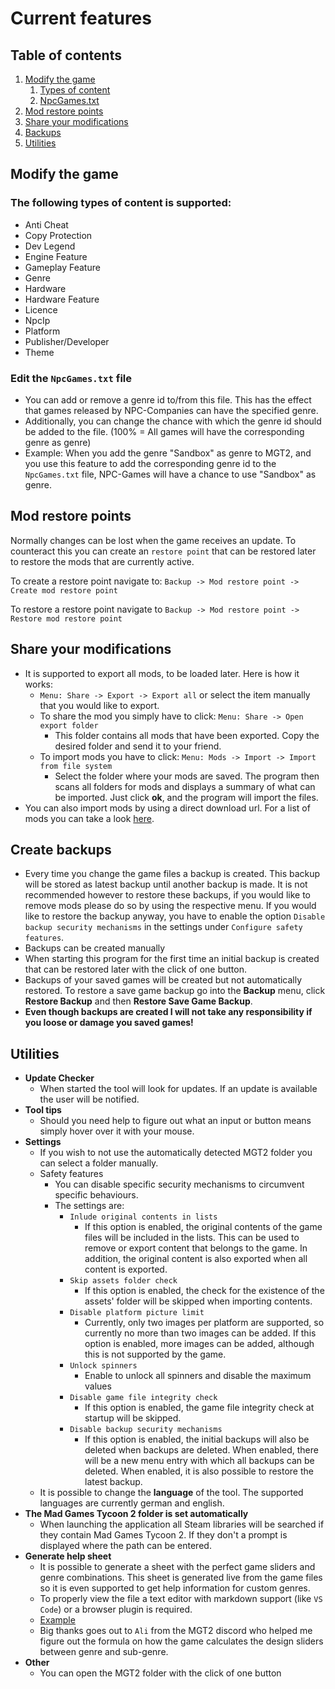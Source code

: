 # Current features

## Table of contents
1. [Modify the game](#modify-the-game)
   1. [Types of content](#the-following-types-of-content-is-supported)
   2. [NpcGames.txt](#edit-the-npcgamestxt-file)
2. [Mod restore points](#mod-restore-points)
3. [Share your modifications](#share-your-modifications)
4. [Backups](#create-backups)
5. [Utilities](#utilities)

## Modify the game
### The following types of content is supported:
- Anti Cheat
- Copy Protection
- Dev Legend
- Engine Feature
- Gameplay Feature
- Genre
- Hardware
- Hardware Feature
- Licence
- NpcIp
- Platform
- Publisher/Developer
- Theme

### Edit the `NpcGames.txt` file
- You can add or remove a genre id to/from this file. This has the effect that games released by NPC-Companies can have the specified genre.
- Additionally, you can change the chance with which the genre id should be added to the file. (100% = All games will have the corresponding genre as genre)
- Example: When you add the genre "Sandbox" as genre to MGT2, and you use this feature to add the corresponding genre id to the `NpcGames.txt` file, NPC-Games will have a chance to use "Sandbox" as genre.

## Mod restore points
Normally changes can be lost when the game receives an update. To counteract this you can create an ``restore point``
that can be restored later to restore the mods that are currently active.

To create a restore point navigate to: ``Backup -> Mod restore point -> Create mod restore point``

To restore a restore point navigate to ``Backup -> Mod restore point -> Restore mod restore point``

## Share your modifications
- It is supported to export all mods, to be loaded later. Here is how it works:
    - `Menu: Share -> Export -> Export all` or select the item manually that you would like to export.
    - To share the mod you simply have to click: `Menu: Share -> Open export folder`
        - This folder contains all mods that have been exported. Copy the desired folder and send it to your friend.
    - To import mods you have to click: `Menu: Mods -> Import -> Import from file system`
        - Select the folder where your mods are saved. The program then scans all folders for mods and displays a summary of what can be imported. Just click **ok**, and the program will import the files.
- You can also import mods by using a direct download url. For a list of mods you can take a look [here](https://github.com/LMH01/MGT2_Mod_Tool/discussions/34).
## Create backups
- Every time you change the game files a backup is created. This backup will be stored as latest backup until another backup is made. It is not recommended however to restore these backups, if you would like to remove mods please do so by using the respective menu. If you would like to restore the backup anyway, you have to enable the option ``Disable backup security mechanisms`` in the settings under ``Configure safety features``.
- Backups can be created manually
- When starting this program for the first time an initial backup is created that can be restored later with the click of one button.
- Backups of your saved games will be created but not automatically restored. To restore a save game backup go into the **Backup** menu, click **Restore Backup** and then **Restore Save Game Backup**.
- **Even though backups are created I will not take any responsibility if you loose or damage you saved games!**
## Utilities
- **Update Checker**
    - When started the tool will look for updates. If an update is available the user will be notified.
- **Tool tips**
    - Should you need help to figure out what an input or button means simply hover over it with your mouse.
- **Settings**
    - If you wish to not use the automatically detected MGT2 folder you can select a folder manually.
    - Safety features
        - You can disable specific security mechanisms to circumvent specific behaviours.
        - The settings are:
            - ``Inlude original contents in lists``
                - If this option is enabled, the original contents of the game files will be included in the lists. This can be used to remove or export content that belongs to the game. In addition, the original content is also exported when all content is exported.
            - ``Skip assets folder check``
                - If this option is enabled, the check for the existence of the assets' folder will be skipped when importing contents.
            - ``Disable platform picture limit``
                - Currently, only two images per platform are supported, so currently no more than two images can be added. If this option is enabled, more images can be added, although this is not supported by the game.
            - ``Unlock spinners``
                - Enable to unlock all spinners and disable the maximum values
            - ``Disable game file integrity check``
                - If this option is enabled, the game file integrity check at startup will be skipped.
            - ``Disable backup security mechanisms``
                - If this option is enabled, the initial backups will also be deleted when backups are deleted. When enabled, there will be a new menu entry with which all backups can be deleted. When enabled, it is also possible to restore the latest backup.
    - It is possible to change the **language** of the tool. The supported languages are currently german and english.
- **The Mad Games Tycoon 2 folder is set automatically**
    - When launching the application all Steam libraries will be searched if they contain Mad Games Tycoon 2. If they don't a prompt is displayed where the path can be entered.
- **Generate help sheet**
    - It is possible to generate a sheet with the perfect game sliders and genre combinations. This sheet is generated live from the game files so it is even supported to get help information for custom genres.
    - To properly view the file a text editor with markdown support (like `VS Code`) or a browser plugin is required.
    - [Example](media/help_sheet.md)
  - Big thanks goes out to ``Ali`` from the MGT2 discord who helped me figure out the formula on how the game calculates the design sliders between genre and sub-genre.
- **Other**
    - You can open the MGT2 folder with the click of one button